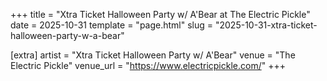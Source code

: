 +++
title = "Xtra Ticket Halloween Party w/ A'Bear at The Electric Pickle"
date = 2025-10-31
template = "page.html"
slug = "2025-10-31-xtra-ticket-halloween-party-w-a-bear"

[extra]
artist = "Xtra Ticket Halloween Party w/ A'Bear"
venue = "The Electric Pickle"
venue_url = "https://www.electricpickle.com/"
+++

